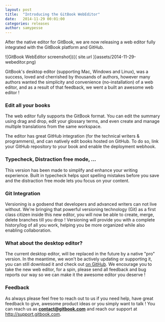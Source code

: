 ```yaml
---
layout: post
title:  "Introducing the GitBook WebEditor"
date:   2014-11-29 00:01:00
categories: releases
author: samypesse
---
```


After the native editor for GitBook, we are now releasing a web editor fully integrated with the GitBook platform and GitHub.

<!-- more -->

![GitBook WebEditor screenshot]({{ site.url }}assets/2014-11-29-webeditor.png)

GitBook's desktop editor (supporting Mac, Windows and Linux), was a success, loved and cherrished by thousands of authors, however many authors wanted the simplicity and convenience (no-installation) of a web editor, and as a result of that feedback, we went a built an awesome web editor !

### Edit all your books

The web editor fully supports the GitBook format. You can edit the summary using drag and drop, edit your glossary terms, and even create and manage multiple translations from the same workspace.

The editor has great GitHub integration (for the technical writers & programmers), and can natively edit books hosted on GitHub. To do so, link your GitHub repository to your book and enable the deployment webhook.

### Typecheck, Distraction free mode, ...

This version has been made to simplify and enhance your writing experience. Built in typecheck helps spot spelling mistakes before you save and the distraction free mode lets you focus on your content.

### Git Integration

Versioning is a godsend that developers and advanced writers can not live without. We're bringing that powerful versioning technology (Git) as a first class citizen inside this new editor, you will now be able to create, merge, delete branches till you drop ! Versioning will provide you with a complete history/log of all you work, helping you be more organized while also enabling collaboration.

### What about the desktop editor?

The current desktop editor, will be replaced in the future by a native "pro" version. In the meantime, we won't be actively updating or supporting it, you can still download it and check out [on GitHub](https://github.com/GitbookIO/editor). We encourage you to take the new web editor, for a spin, please send all feedback and bug reports our way so we can make it the awesome editor you deserve !

### Feedback

As always please feel free to reach out to us if you need help, have great feedback to give, awesome product ideas or you simply want to talk ! You can reach us as **contact@gitbook.com** and reach our support at http://support.gitbook.com.
